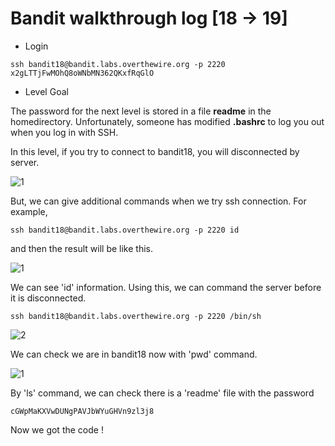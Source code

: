 # Bandit walkthrough log [18 -> 19]

- Login

```
ssh bandit18@bandit.labs.overthewire.org -p 2220
x2gLTTjFwMOhQ8oWNbMN362QKxfRqGlO
```

- Level Goal

 The password for the next level is stored in a file **readme** in the homedirectory. Unfortunately, someone has modified **.bashrc** to log you out when you log in with SSH.

In this level, if you try to connect to bandit18, you will disconnected by server.

![1](https://github.com/Narthy0301/Narthy0301.github.io/assets/172380852/4668dd0c-a7f4-4268-a93e-9b074f69988c)

But, we can give additional commands when we try ssh connection. For example, 

```
ssh bandit18@bandit.labs.overthewire.org -p 2220 id
```

and then the result will be like this.

![1](https://github.com/Narthy0301/Narthy0301.github.io/assets/172380852/2da51af4-c20a-47f7-9d78-518403a6a2de)

We can see 'id' information. Using this, we can command the server before it is disconnected.

```
ssh bandit18@bandit.labs.overthewire.org -p 2220 /bin/sh
```

![2](https://github.com/Narthy0301/Narthy0301.github.io/assets/172380852/9ef40866-f0dc-49f7-889f-911cff6862db)

We can check we are in bandit18 now with 'pwd' command.

![1](https://github.com/Narthy0301/Narthy0301.github.io/assets/172380852/7d0600f8-c3cf-4666-8452-264729a62da1)

By 'ls' command, we can check there is a 'readme' file with the password

```
cGWpMaKXVwDUNgPAVJbWYuGHVn9zl3j8
```

Now we got the code !

